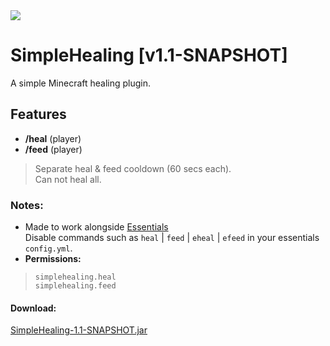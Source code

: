 <img src="https://cutewallpaper.org/24/health-bar-png/health-bar-original-two-hit-transparent-pixel-health-bar-clipart-full-size-clipart-3567033-pinclipart.png">

# SimpleHealing [v1.1-SNAPSHOT]
A simple Minecraft healing plugin.

## Features
- **/heal** (player)
- **/feed** (player)
> Separate heal & feed cooldown (60 secs each).<br>
> Can not heal all.

### Notes:
- Made to work alongside [Essentials](https://www.spigotmc.org/resources/essentialsx.9089/)<br>
Disable commands such as `heal` | `feed` | `eheal` | `efeed` in your essentials `config.yml`.
- **Permissions:**
> `simplehealing.heal` <br>
> `simplehealing.feed`

#### Download:
[SimpleHealing-1.1-SNAPSHOT.jar](https://github.com/clxrityy/SimpleHealing/raw/master/download/SimpleHealing-1.1-SNAPSHOT.jar)
